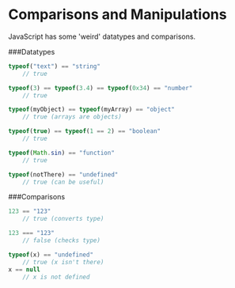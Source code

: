 # Comparisons and Manipulations

JavaScript has some 'weird' datatypes and comparisons.

###Datatypes

```javascript
typeof("text") == "string"
    // true

typeof(3) == typeof(3.4) == typeof(0x34) == "number"
    // true

typeof(myObject) == typeof(myArray) == "object" 
    // true (arrays are objects)

typeof(true) == typeof(1 == 2) == "boolean"
    // true

typeof(Math.sin) == "function"
    // true

typeof(notThere) == "undefined"
    // true (can be useful)
```

###Comparisons

```javascript
123 == "123"                     
    // true (converts type)

123 === "123"                    
    // false (checks type)

typeof(x) == "undefined"     
    // true (x isn't there)
x == null            
    // x is not defined
```